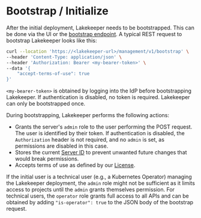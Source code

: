 # Bootstrap / Initialize
After the initial deployment, Lakekeeper needs to be bootstrapped. This can be done via the UI or the [bootstrap endpoint](todo). A typical REST request to bootstrap Lakekeeper looks like this:

```bash
curl --location 'https://<lakekeeper-url>/management/v1/bootstrap' \
--header 'Content-Type: application/json' \
--header 'Authorization: Bearer <my-bearer-token>' \
--data '{
    "accept-terms-of-use": true
}'
```

`<my-bearer-token>` is obtained by logging into the IdP before bootstrapping Lakekeeper. If authentication is disabled, no token is required. Lakekeeper can only be bootstrapped once.

During bootstrapping, Lakekeeper performs the following actions:

* Grants the server's `admin` role to the user performing the POST request. The user is identified by their token. If authentication is disabled, the `Authorization` header is not required, and no `admin` is set, as permissions are disabled in this case.
* Stores the current [Server ID](entities.md#server) to prevent unwanted future changes that would break permissions.
* Accepts terms of use as defined by our [License](/about/license/).

If the initial user is a technical user (e.g., a Kubernetes Operator) managing the Lakekeeper deployment, the `admin` role might not be sufficient as it limits access to projects until the `admin` grants themselves permission. For technical users, the `operator` role grants full access to all APIs and can be obtained by adding `"is-operator": true` to the JSON body of the bootstrap request.
